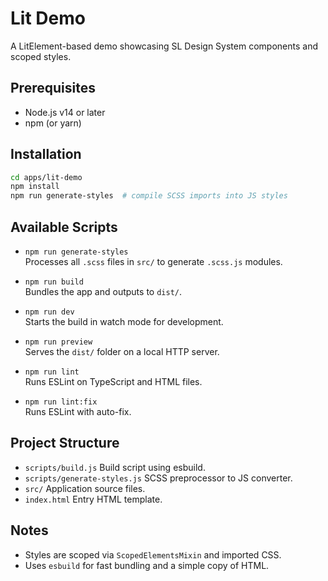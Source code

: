 # Lit Demo

A LitElement-based demo showcasing SL Design System components and scoped styles.

## Prerequisites

- Node.js v14 or later
- npm (or yarn)

## Installation

```bash
cd apps/lit-demo
npm install
npm run generate-styles  # compile SCSS imports into JS styles
```  

## Available Scripts

- `npm run generate-styles`  
  Processes all `.scss` files in `src/` to generate `.scss.js` modules.

- `npm run build`           
  Bundles the app and outputs to `dist/`.

- `npm run dev`             
  Starts the build in watch mode for development.

- `npm run preview`         
  Serves the `dist/` folder on a local HTTP server.

- `npm run lint`            
  Runs ESLint on TypeScript and HTML files.

- `npm run lint:fix`        
  Runs ESLint with auto-fix.

## Project Structure

- `scripts/build.js`         Build script using esbuild.
- `scripts/generate-styles.js`  SCSS preprocessor to JS converter.
- `src/`                    Application source files.
- `index.html`              Entry HTML template.

## Notes

- Styles are scoped via `ScopedElementsMixin` and imported CSS.
- Uses `esbuild` for fast bundling and a simple copy of HTML.

